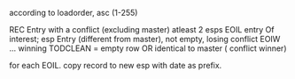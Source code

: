 according to loadorder, asc (1-255)

REC Entry with a conflict (excluding master) atleast 2 esps
EOIL entry Of interest; esp Entry (different from master), not empty, losing conflict 
 EOIW ... winning 
 TODCLEAN = empty row OR identical to master ( conflict winner) 

for each EOIL.
  copy record 
    to new esp with date as prefix.


 
  

  
  
  




